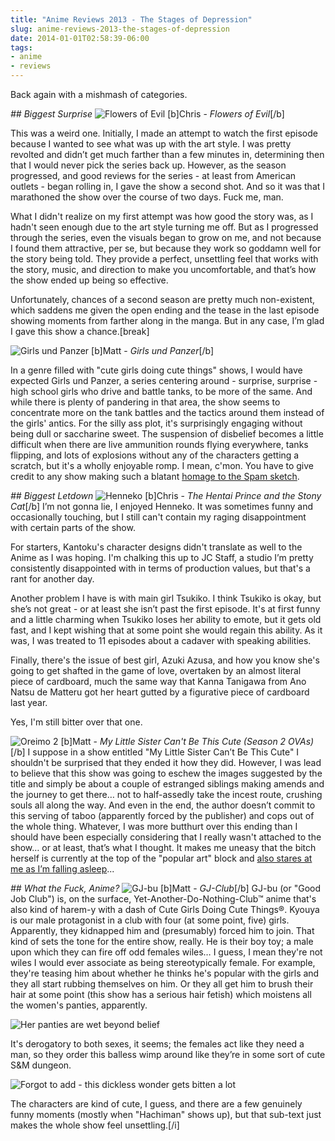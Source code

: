 ```yaml
---
title: "Anime Reviews 2013 - The Stages of Depression"
slug: anime-reviews-2013-the-stages-of-depression
date: 2014-01-01T02:58:39-06:00
tags:
- anime
- reviews
---
```

Back again with a mishmash of categories.

_## Biggest Surprise_
![](http://i.imgur.com/qrZZgaW.jpg "Flowers of Evil")
[b]Chris - _Flowers of Evil_[/b]

This was a weird one. Initially, I made an attempt to watch the first episode because I wanted to see what was up with the art style. I was pretty revolted and didn’t get much farther than a few minutes in, determining then that I would never pick the series back up. However, as the season progressed, and good reviews for the series - at least from American outlets - began rolling in, I gave the show a second shot. And so it was that I marathoned the show over the course of two days. Fuck me, man.

What I didn't realize on my first attempt was how good the story was, as I hadn't seen enough due to the art style turning me off. But as I progressed through the series, even the visuals began to grow on me, and not because I found them attractive, per se, but because they work so goddamn well for the story being told. They provide a perfect, unsettling feel that works with the story, music, and direction to make you uncomfortable, and that’s how the show ended up being so effective.

Unfortunately, chances of a second season are pretty much non-existent, which saddens me given the open ending and the tease in the last episode showing moments from farther along in the manga. But in any case, I’m glad I gave this show a chance.[break]

![](http://i.imgur.com/o40rHvb.jpg "Girls und Panzer")
[b]Matt - _Girls und Panzer_[/b]

In a genre filled with "cute girls doing cute things" shows, I would have expected Girls und Panzer, a series centering around - surprise, surprise - high school girls who drive and battle tanks, to be more of the same. And while there is plenty of pandering in that area, the show seems to concentrate more on the tank battles and the tactics around them instead of the girls' antics. For the silly ass plot, it's surprisingly engaging without being dull or saccharine sweet. The suspension of disbelief becomes a little difficult when there are live ammunition rounds flying everywhere, tanks flipping, and lots of explosions without any of the characters getting a scratch, but it's a wholly enjoyable romp. I mean, c'mon. You have to give credit to any show making such a blatant [homage to the Spam sketch](http://www.youtube.com/watch?v=8qF51ApP5PA).

_## Biggest Letdown_
![](http://i.imgur.com/hsl22ww.jpg "Henneko")
[b]Chris - _The Hentai Prince and the Stony Cat_[/b]
I’m not gonna lie, I enjoyed Henneko. It was sometimes funny and occasionally touching, but I still can't contain my raging disappointment with certain parts of the show.

For starters, Kantoku's character designs didn't translate as well to the Anime as I was hoping. I'm chalking this up to JC Staff, a studio I’m pretty consistently disappointed with in terms of production values, but that's a rant for another day.

Another problem I have is with main girl Tsukiko. I think Tsukiko is okay, but she’s not great - or at least she isn’t past the first episode. It's at first funny and a little charming when Tsukiko loses her ability to emote, but it gets old fast, and I kept wishing that at some point she would regain this ability. As it was, I was treated to 11 episodes about a cadaver with speaking abilities.

Finally, there's the issue of best girl, Azuki Azusa, and how you know she's going to get shafted in the game of love, overtaken by an almost literal piece of cardboard, much the same way that Kanna Tanigawa from Ano Natsu de Matteru got her heart gutted by a figurative piece of cardboard last year.

Yes, I'm still bitter over that one.

![](http://i.imgur.com/hBHkxUl.jpg "Oreimo 2")
[b]Matt - _My Little Sister Can't Be This Cute (Season 2 OVAs)_[/b]
I suppose in a show entitled "My Little Sister Can’t Be This Cute" I shouldn't be surprised that they ended it how they did. However, I was lead to believe that this show was going to eschew the images suggested by the title and simply be about a couple of estranged siblings making amends and the journey to get there… not to half-assedly take the incest route, crushing souls all along the way. And even in the end, the author doesn’t commit to this serving of taboo (apparently forced by the publisher) and cops out of the whole thing. Whatever, I was more butthurt over this ending than I should have been especially considering that I really wasn't attached to the show… or at least, that’s what I thought. It makes me uneasy that the bitch herself is currently at the top of the "popular art" block and [also stares at me as I’m falling asleep](http://dxprog.com/entry/weekend-swag/)...

_## What the Fuck, Anime?_
![](http://cdn.awwni.me/mww0.jpg "GJ-bu")
[b]Matt - _GJ-Club_[/b]
GJ-bu (or "Good Job Club") is, on the surface, Yet-Another-Do-Nothing-Club™ anime that's also kind of harem-y with a dash of Cute Girls Doing Cute Things®. Kyouya is our male protagonist in a club with four (at some point, five) girls. Apparently, they kidnapped him and (presumably) forced him to join. That kind of sets the tone for the entire show, really. He is their boy toy; a male upon which they can fire off odd females wiles… I guess, I mean they're not wiles I would ever associate as being stereotypically female. For example, they're teasing him about whether he thinks he's popular with the girls and they all start rubbing themselves on him. Or they all get him to brush their hair at some point (this show has a serious hair fetish) which moistens all the women's panties, apparently.

![](https://24.media.tumblr.com/239b6f81e37275b189e8a828da2337f9/tumblr_mm4xz9j1pp1raf3v8o1_500.gif "Her panties are wet beyond belief")

It's derogatory to both sexes, it seems; the females act like they need a man, so they order this balless wimp around like they’re in some sort of cute S&amp;M dungeon.

![](https://24.media.tumblr.com/6b5ca4927409db540bebb7dc77f09888/tumblr_mxdgxxS5P81slafg0o1_500.gif "Forgot to add - this dickless wonder gets bitten a lot")

The characters are kind of cute, I guess, and there are a few genuinely funny moments (mostly when "Hachiman" shows up), but that sub-text just makes the whole show feel unsettling.[/i]
